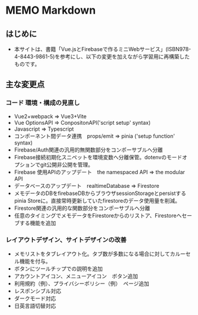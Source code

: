 # MEMO Markdown

## はじめに
- 本サイトは、書籍「Vue.jsとFirebaseで作るミニWebサービス」(ISBN978-4-8443-9861-5)を参考にし、以下の変更を加えながら学習用に再構築したものです。

## 主な変更点
### コード 環境・構成の見直し
- Vue2+webpack => Vue3+Vite
- Vue OptionsAPI => ConpositonAPI('script setup' syntax)
- Javascript => Typescript
- コンポーネント間データ連携　props/emit => pinia ('setup function' syntax)
- Firebase/Auth関連の汎用的無関数部分をコンポーサブルへ分離
- Firebase接続初期化スニペットを環境変数へ分離保管。dotenvのモードオプションでgit公開非公開を管理。
- Firebase 使用APIのアップデート　the namespaced API => the modular API 
- データベースのアップデート　realtimeDatabase => Firestore
- メモデータのDBをfirebaseDBからブラウザsessionStorageとpersistするpinia Storeに。直接常時更新していたfirestoreのデータ使用量を削減。
- Firestore関連の汎用的な関数部分をコンポーサブルへ分離
- 任意のタイミングでメモデータをFirestoreからのリストア、Firestoreへセーブする機能を追加
  
### レイアウトデザイン、サイトデザインの改善
- メモリストをタブレイアウト化。タブ数が多数になる場合に対してカルーセル機能を付与。
- ボタンにツールチップでの説明を追加
- アカウントアイコン、メニューアイコン　ボタン追加
- 利用規約（例）、プライバシーポリシー（例）　ページ追加
- レスポンシブル対応
- ダークモード対応
- 日英言語切替対応